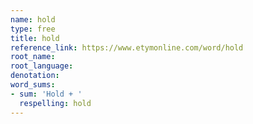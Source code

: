 ```yaml
---
name: hold
type: free
title: hold
reference_link: https://www.etymonline.com/word/hold
root_name: 
root_language: 
denotation: 
word_sums:
- sum: 'Hold + '
  respelling: hold
---
```


